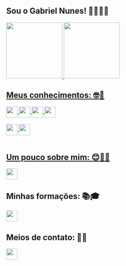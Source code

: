 ## Sou o Gabriel Nunes! 👩🏻‍💻📱

<div align="">
<a href="https://www.linkedin.com/in/nunes1909/">
<img height="150em" src="https://github-readme-stats.vercel.app/api?username=nunes1909&show_icons=true&theme=aura&include_all_commits=true&count_private=true"/>
<img height="150em" src="https://github-readme-stats.vercel.app/api/top-langs/?username=nunes1909&layout=compact&langs_count=4&theme=aura"/>

<!--   ![Snake animation](https://github.com/nunes1909/nunes1909/blob/output/github-contribution-grid-snake.svg) -->
</div> 

## Meus conhecimentos: 🤓💭
<div align="">  
<div>
  <img align="center" height="30" src="https://img.shields.io/badge/Kotlin-8a2be2?&style=flat&logo=kotlin&logoColor=white">
  <img align="center" height="30" src="https://img.shields.io/badge/Java-ED8B00?style=flat&logo=CoffeeScript&logoColor=white">
  <img align="center" height="30" src="https://img.shields.io/badge/Flutter-00B9F0?style=flat&logo=flutter&logoColor=white">
  <img align="center" height="30" src="https://img.shields.io/badge/Dart-013264?style=flat&logo=dart&logoColor=white">
</div><br>

<div>
  <img align="center" height="30" src="https://img.shields.io/badge/Kotlin%20Spring%20Boot-993399?style=flat&logo=spring&logoColor=white">
  <img align="center" height="30" src="https://img.shields.io/badge/Go-0078D6?style=flat&logo=GoLand&logoColor=white">
</div>

<!--
<div style="display: inline_block">
  <img align="center" height="30" src="https://img.shields.io/badge/PostgreSQL-316192?style=flat&logo=postgresql&logoColor=white">
  <img align="center" height="30" src="https://img.shields.io/badge/Oracle-ab212e?style=flat&logo=oracle&logoColor=white">
  <img align="center" height="30" src="https://img.shields.io/badge/MySQL-00000F?style=flat&logo=mysql&logoColor=white">    
</div>

<div style="display: inline_block"><br>
  <img align="center" height="30" src="https://img.shields.io/badge/Android-3DDC84?style=flat&logo=android&logoColor=white">
  <img align="center" height="30" src="https://img.shields.io/badge/Windows-0078D6?style=flat&logo=windows&logoColor=white">
  <img align="center" height="30" src="https://img.shields.io/badge/Ubuntu-E95420?style=flat&logo=ubuntu&logoColor=white">
</div> 
-->
</div><br>

## Um pouco sobre mim: 😊🤘🏻
<div align="">
<a href="https://github.com/nunes1909/nunes1909/wiki/Sobre-mim" target="_blank">
  <img height="30" src="https://img.shields.io/badge/Sobre mim-181717?style=flat&logo=GitHub&logoColor=white" target="_blank">
</a>
</div>

## Minhas formações: 📚🎓
<div align="">
<a href="https://github.com/nunes1909/nunes1909/wiki/Forma%C3%A7%C3%B5es-e-certificados" target="_blank">
  <img height="30" src="https://img.shields.io/badge/Formações-181717?style=flat&logo=GitHub&logoColor=white" target="_blank">
</a>
</div>

## Meios de contato: 📧📞
<div align="">
<a href="https://github.com/nunes1909/nunes1909/wiki/Contatos" target="_blank">
  <img height="30" src="https://img.shields.io/badge/Contatos-181717?style=flat&logo=GitHub&logoColor=white" target="_blank">
</a>
</div>
